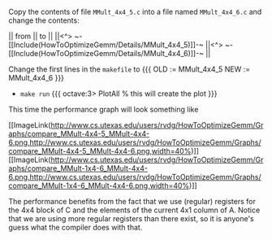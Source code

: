 Copy the contents of file `MMult_4x4_5.c` into a file named `MMult_4x4_6.c` and change the contents:

 || from || to ||
 ||<^> ~-[[Include(HowToOptimizeGemm/Details/MMult_4x4_5)]]-~ ||<^> ~-[[Include(HowToOptimizeGemm/Details/MMult_4x4_6)]]-~ ||

Change the first lines in the `makefile` to
    {{{
OLD  := MMult_4x4_5
NEW  := MMult_4x4_6
}}}
 * `make run`
  {{{ 
octave:3> PlotAll        % this will create the plot
}}}

This time the performance graph will look something like

[[ImageLink(http://www.cs.utexas.edu/users/rvdg/HowToOptimizeGemm/Graphs/compare_MMult-4x4-5_MMult-4x4-6.png,http://www.cs.utexas.edu/users/rvdg/HowToOptimizeGemm/Graphs/compare_MMult-4x4-5_MMult-4x4-6.png,width=40%)]]
[[ImageLink(http://www.cs.utexas.edu/users/rvdg/HowToOptimizeGemm/Graphs/compare_MMult-1x4-6_MMult-4x4-6.png,http://www.cs.utexas.edu/users/rvdg/HowToOptimizeGemm/Graphs/compare_MMult-1x4-6_MMult-4x4-6.png,width=40%)]]

The performance benefits from the fact that we use (regular) registers for the 4x4 block of C and the elements of the current 4x1 column of A.  Notice that we are using more regular registers than there exist, so it is anyone's guess what the compiler does with that.
